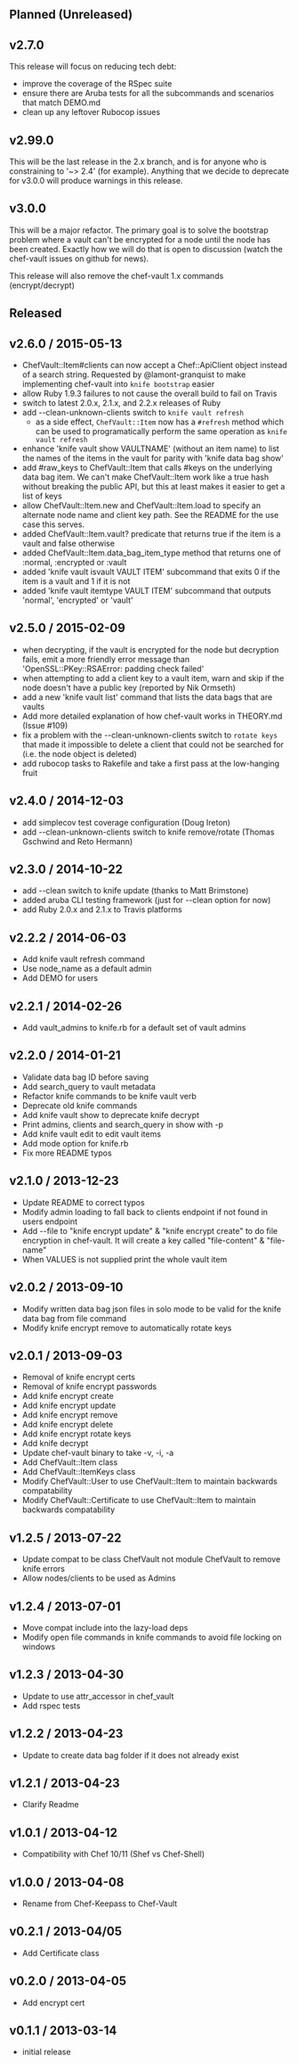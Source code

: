 ## Planned (Unreleased)

## v2.7.0

This release will focus on reducing tech debt:

* improve the coverage of the RSpec suite
* ensure there are Aruba tests for all the subcommands and scenarios that match DEMO.md
* clean up any leftover Rubocop issues

## v2.99.0

This will be the last release in the 2.x branch, and is for anyone who
is constraining to '~> 2.4' (for example).  Anything that we decide to
deprecate for v3.0.0 will produce warnings in this release.

## v3.0.0

This will be a major refactor.  The primary goal is to solve the bootstrap
problem where a vault can't be encrypted for a node until the node has been
created.  Exactly how we will do that is open to discussion (watch the
chef-vault issues on github for news).

This release will also remove the chef-vault 1.x commands (encrypt/decrypt)

## Released

## v2.6.0 / 2015-05-13

* ChefVault::Item#clients can now accept a Chef::ApiClient object instead of a search string.  Requested by @lamont-granquist to make implementing chef-vault into `knife bootstrap` easier
* allow Ruby 1.9.3 failures to not cause the overall build to fail on Travis
* switch to latest 2.0.x, 2.1.x, and 2.2.x releases of Ruby
* add --clean-unknown-clients switch to `knife vault refresh`
  * as a side effect, `ChefVault::Item` now has a `#refresh` method which can be used to programatically perform the same operation as `knife vault refresh`
* enhance 'knife vault show VAULTNAME' (without an item name) to list the names of the items in the vault for parity with 'knife data bag show'
* add #raw_keys to ChefVault::Item that calls #keys on the underlying data bag item.  We can't make ChefVault::Item work like a true hash without breaking the public API, but this at least makes it easier to get a list of keys
* allow ChefVault::Item.new and ChefVault::Item.load to specify an alternate node name and client key path.  See the README for the use case this serves.
* added ChefVault::Item.vault? predicate that returns true if the item is a vault and false otherwise
* added ChefVault::Item.data_bag_item_type method that returns one of :normal, :encrypted or :vault
* added 'knife vault isvault VAULT ITEM' subcommand that exits 0 if the item is a vault and 1 if it is not
* added 'knife vault itemtype VAULT ITEM' subcommand that outputs 'normal', 'encrypted' or 'vault'

## v2.5.0 / 2015-02-09

* when decrypting, if the vault is encrypted for the node but decryption fails, emit a more friendly error message than 'OpenSSL::PKey::RSAError: padding check failed'
* when attempting to add a client key to a vault item, warn and skip if the node doesn't have a public key (reported by Nik Ormseth)
* add a new 'knife vault list' command that lists the data bags that are vaults
* Add more detailed explanation of how chef-vault works in THEORY.md (Issue #109)
* fix a problem with the --clean-unknown-clients switch to `rotate keys` that made it impossible to delete a client that could not be searched for (i.e. the node object is deleted)
* add rubocop tasks to Rakefile and take a first pass at the low-hanging fruit

## v2.4.0 / 2014-12-03

* add simplecov test coverage configuration (Doug Ireton)
* add --clean-unknown-clients switch to knife remove/rotate (Thomas Gschwind and Reto Hermann)

## v2.3.0 / 2014-10-22

* add --clean switch to knife update (thanks to Matt Brimstone)
* added aruba CLI testing framework (just for --clean option for now)
* add Ruby 2.0.x and 2.1.x to Travis platforms

## v2.2.2 / 2014-06-03

* Add knife vault refresh command
* Use node_name as a default admin
* Add DEMO for users

## v2.2.1 / 2014-02-26

* Add vault_admins to knife.rb for a default set of vault admins

## v2.2.0 / 2014-01-21

* Validate data bag ID before saving
* Add search_query to vault metadata
* Refactor knife commands to be knife vault verb
* Deprecate old knife commands
* Add knife vault show to deprecate knife decrypt
* Print admins, clients and search_query in show with -p
* Add knife vault edit to edit vault items
* Add mode option for knife.rb
* Fix more README typos

## v2.1.0 / 2013-12-23

* Update README to correct typos
* Modify admin loading to fall back to clients endpoint if not found in users endpoint
* Add --file to "knife encrypt update" & "knife encrypt create" to do file encryption in chef-vault.  It will create a key called "file-content" & "file-name"
* When VALUES is not supplied print the whole vault item

## v2.0.2 / 2013-09-10

* Modify written data bag json files in solo mode to be valid for the knife data bag from file command
* Modify knife encrypt remove to automatically rotate keys

## v2.0.1 / 2013-09-03

* Removal of knife encrypt certs
* Removal of knife encrypt passwords
* Add knife encrypt create
* Add knife encrypt update
* Add knife encrypt remove
* Add knife encrypt delete
* Add knife encrypt rotate keys
* Add knife decrypt
* Update chef-vault binary to take -v, -i, -a
* Add ChefVault::Item class
* Add ChefVault::ItemKeys class
* Modify ChefVault::User to use ChefVault::Item to maintain backwards compatability
* Modify ChefVault::Certificate to use ChefVault::Item to maintain backwards compatability

## v1.2.5 / 2013-07-22

* Update compat to be class ChefVault not module ChefVault to remove knife errors
* Allow nodes/clients to be used as Admins

## v1.2.4 / 2013-07-01

* Move compat include into the lazy-load deps
* Modify open file commands in knife commands to avoid file locking on windows

## v1.2.3 / 2013-04-30

* Update to use attr_accessor in chef_vault
* Add rspec tests

## v1.2.2 / 2013-04-23

* Update to create data bag folder if it does not already exist

## v1.2.1 / 2013-04-23

* Clarify Readme

## v1.0.1 / 2013-04-12

* Compatibility with Chef 10/11 (Shef vs Chef-Shell)

## v1.0.0 / 2013-04-08

* Rename from Chef-Keepass to Chef-Vault

## v0.2.1 / 2013-04/05

* Add Certificate class

## v0.2.0 / 2013-04-05

* Add encrypt cert

## v0.1.1 / 2013-03-14

* initial release
